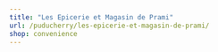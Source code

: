 ```yaml
---
title: "Les Epicerie et Magasin de Prami"
url: /puducherry/les-epicerie-et-magasin-de-prami/
shop: convenience
---
```

